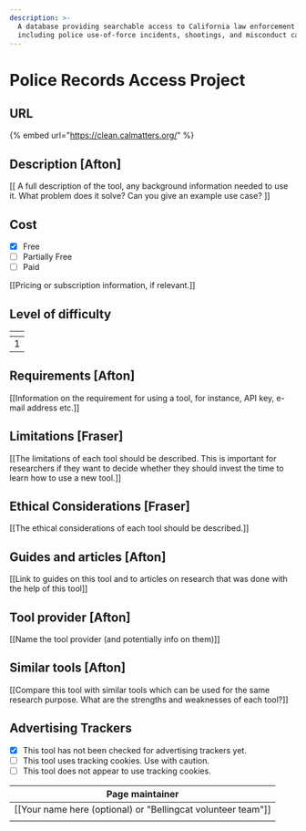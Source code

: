 ```yaml
---
description: >-
  A database providing searchable access to California law enforcement records
  including police use-of-force incidents, shootings, and misconduct cases.
---
```


# Police Records Access Project

## URL

{% embed url="https://clean.calmatters.org/" %}

## Description \[Afton]

\[\[ A full description of the tool, any background information needed to use it. What problem does it solve? Can you give an example use case? ]]

## Cost

* [x] Free
* [ ] Partially Free
* [ ] Paid

\[\[Pricing or subscription information, if relevant.]]

## Level of difficulty

<table><thead><tr><th data-type="rating" data-max="5"></th></tr></thead><tbody><tr><td>1</td></tr></tbody></table>

## Requirements \[Afton]

\[\[Information on the requirement for using a tool, for instance, API key, e-mail address etc.]]

## Limitations \[Fraser]

\[\[The limitations of each tool should be described. This is important for researchers if they want to decide whether they should invest the time to learn how to use a new tool.]]

## Ethical Considerations \[Fraser]

\[\[The ethical considerations of each tool should be described.]]

## Guides and articles \[Afton]

\[\[Link to guides on this tool and to articles on research that was done with the help of this tool]]

## Tool provider \[Afton]

\[\[Name the tool provider (and potentially info on them)]]

## Similar tools \[Afton]

\[\[Compare this tool with similar tools which can be used for the same research purpose. What are the strengths and weaknesses of each tool?]]

## Advertising Trackers

* [x] This tool has not been checked for advertising trackers yet.
* [ ] This tool uses tracking cookies. Use with caution.
* [ ] This tool does not appear to use tracking cookies.

| Page maintainer                                                |
| -------------------------------------------------------------- |
| \[\[Your name here (optional) or "Bellingcat volunteer team"]] |
|                                                                |
